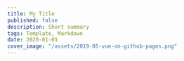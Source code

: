 ```yaml
---
title: My Title
published: false
description: Short summary
tags: Template, Markdown
date: 2020-01-01
cover_image: "/assets/2019-05-vue-on-github-pages.png"
---
```

